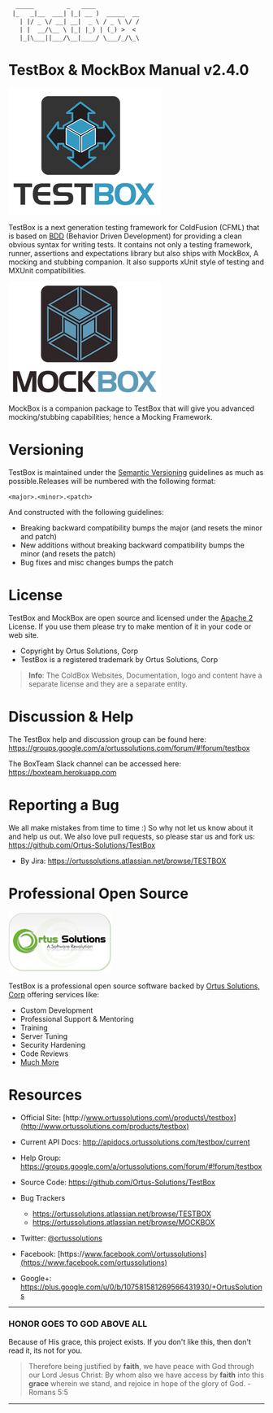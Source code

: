 ```
  _____         _   ____            
 |_   _|__  ___| |_| __ )  _____  __
   | |/ _ \/ __| __|  _ \ / _ \ \/ /
   | |  __/\__ \ |_| |_) | (_) >  < 
   |_|\___||___/\__|____/ \___/_/\_\

```

# TestBox & MockBox Manual v2.4.0

![TestBox](images/TestBoxLogo300.png)

TestBox is a next generation testing framework for ColdFusion \(CFML\) that is based on [BDD](http://en.wikipedia.org/wiki/Behavior-driven_development) \(Behavior Driven Development\) for providing a clean obvious syntax for writing tests. It contains not only a testing framework, runner, assertions and expectations library but also ships with MockBox, A mocking and stubbing companion. It also supports xUnit style of testing and MXUnit compatibilities.

![MockBox](images/MockBox_300.png)

MockBox is a companion package to TestBox that will give you advanced mocking\/stubbing capabilities; hence a Mocking Framework.

# Versioning

TestBox is maintained under the [Semantic Versioning](http://semver.org) guidelines as much as possible.Releases will be numbered with the following format:

```
<major>.<minor>.<patch>
```

And constructed with the following guidelines:

* Breaking backward compatibility bumps the major \(and resets the minor and patch\)
* New additions without breaking backward compatibility bumps the minor \(and resets the patch\)
* Bug fixes and misc changes bumps the patch

# License

TestBox and MockBox are open source and licensed under the [Apache 2](http://www.apache.org/licenses/LICENSE-2.0.html) License.  If you use them
please try to make mention of it in your code or web site.

* Copyright by Ortus Solutions, Corp
* TestBox is a registered trademark by Ortus Solutions, Corp

> **Info**: The ColdBox Websites, Documentation, logo and content have a separate license and they are a separate entity.

# Discussion & Help

The TestBox help and discussion group can be found here: [https:\/\/groups.google.com\/a\/ortussolutions.com\/forum\/\#!forum\/testbox](https://groups.google.com/a/ortussolutions.com/forum/#!forum/testbox)

The BoxTeam Slack channel can be accessed here: https://boxteam.herokuapp.com

# Reporting a Bug

We all make mistakes from time to time :\) So why not let us know about it and help us out.  We also love pull requests, so please star us and fork us: [https:\/\/github.com\/Ortus-Solutions\/TestBox](https://github.com/Ortus-Solutions/TestBox)

* By Jira: [https:\/\/ortussolutions.atlassian.net\/browse\/TESTBOX](https://ortussolutions.atlassian.net/browse/TESTBOX)

# Professional Open Source

![Ortus Solutions, Corp](images/ortussolutions_button.png)

TestBox is a professional open source software backed by [Ortus Solutions, Corp](http://www.ortussolutions.com/products/testbox) offering services like:

* Custom Development
* Professional Support & Mentoring
* Training
* Server Tuning
* Security Hardening
* Code Reviews
* [Much More](http://www.ortussolutions.com/services)

# Resources

* Official Site: [http:\/\/www.ortussolutions.com\/products\/testbox](http://www.ortussolutions.com/products/testbox)
* Current API Docs: [http:\/\/apidocs.ortussolutions.com\/testbox\/current](http://apidocs.ortussolutions.com/testbox/current)
* Help Group: [https:\/\/groups.google.com\/a\/ortussolutions.com\/forum\/\#!forum\/testbox](https://groups.google.com/a/ortussolutions.com/forum/#!forum/testbox)
* Source Code: [https:\/\/github.com\/Ortus-Solutions\/TestBox](https://github.com/Ortus-Solutions/TestBox)
* Bug Trackers

  * [https:\/\/ortussolutions.atlassian.net\/browse\/TESTBOX](https://ortussolutions.atlassian.net/browse/TESTBOX)
  * [https:\/\/ortussolutions.atlassian.net\/browse\/MOCKBOX](https://ortussolutions.atlassian.net/browse/MOCKBOX)

* Twitter: [@ortussolutions](http://www.twitter.com/ortussolutions)

* Facebook: [https:\/\/www.facebook.com\/ortussolutions](https://www.facebook.com/ortussolutions)
* Google+: [https:\/\/plus.google.com\/u\/0\/b\/107581581269566431930\/+OrtusSolutions](https://plus.google.com/u/0/b/107581581269566431930/+OrtusSolutions)

---

### HONOR GOES TO GOD ABOVE ALL

Because of His grace, this project exists. If you don't like this, then don't read it, its not for you.

> Therefore being justified by **faith**, we have peace with God through our Lord Jesus Christ:
> By whom also we have access by **faith** into this **grace** wherein we stand, and rejoice in hope of the glory of God. - Romans 5:5

---

